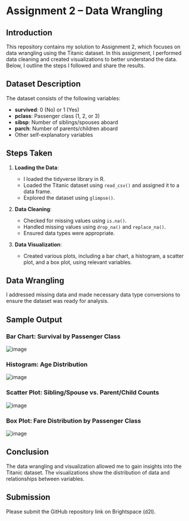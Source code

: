 # Assignment 2 – Data Wrangling

## Introduction
This repository contains my solution to Assignment 2, which focuses on data wrangling using the Titanic dataset. In this assignment, I performed data cleaning and created visualizations to better understand the data. Below, I outline the steps I followed and share the results.

## Dataset Description
The dataset consists of the following variables:
- **survived**: 0 (No) or 1 (Yes)
- **pclass**: Passenger class (1, 2, or 3)
- **sibsp**: Number of siblings/spouses aboard
- **parch**: Number of parents/children aboard
- Other self-explanatory variables

## Steps Taken
1. **Loading the Data**:
   - I loaded the tidyverse library in R.
   - Loaded the Titanic dataset using `read_csv()` and assigned it to a data frame.
   - Explored the dataset using `glimpse()`.

2. **Data Cleaning**:
   - Checked for missing values using `is.na()`.
   - Handled missing values using `drop_na()` and `replace_na()`.
   - Ensured data types were appropriate.

3. **Data Visualization**:
   - Created various plots, including a bar chart, a histogram, a scatter plot, and a box plot, using relevant variables.

## Data Wrangling
I addressed missing data and made necessary data type conversions to ensure the dataset was ready for analysis.

## Sample Output

### Bar Chart: Survival by Passenger Class
![image](https://github.com/Nachiketpasrija/Data_Wrangling/assets/148599951/1c06ce17-02fa-42d0-a5bb-8e173ae91d1e)


### Histogram: Age Distribution
![image](https://github.com/Nachiketpasrija/Data_Wrangling/assets/148599951/3e0a8317-c30e-47ee-8c74-f00454fb96db)


### Scatter Plot: Sibling/Spouse vs. Parent/Child Counts
![image](https://github.com/Nachiketpasrija/Data_Wrangling/assets/148599951/c77e5c70-9338-4793-b526-2a52b0145d7c)


### Box Plot: Fare Distribution by Passenger Class
![image](https://github.com/Nachiketpasrija/Data_Wrangling/assets/148599951/b7c963dc-6764-4f26-bad3-7e9a9f971eaf)


## Conclusion
The data wrangling and visualization allowed me to gain insights into the Titanic dataset. The visualizations show the distribution of data and relationships between variables.

## Submission
Please submit the GitHub repository link on Brightspace (d2l).

